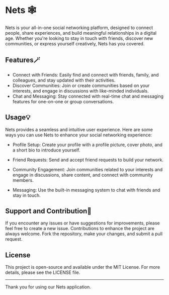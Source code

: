 # Nets 🕸
Nets is your all-in-one social networking platform, designed to connect people, share experiences, and build meaningful relationships in a digital age. Whether you're looking to stay in touch with friends, discover new communities, or express yourself creatively, Nets has you covered.

## Features🪄
* Connect with Friends: Easily find and connect with friends, family, and colleagues, and stay updated with their activities.
* Discover Communities: Join or create communities based on your interests, and engage in discussions with like-minded individuals.
* Chat and Messaging: Stay connected with real-time chat and messaging features for one-on-one or group conversations.


## Usage💡
Nets provides a seamless and intuitive user experience. Here are some ways you can use Nets to enhance your social networking experience:

* Profile Setup: Create your profile with a profile picture, cover photo, and a short bio to introduce yourself.

* Friend Requests: Send and accept friend requests to build your network.

* Community Engagement: Join communities related to your interests and engage in discussions, share content, and connect with community members.

* Messaging: Use the built-in messaging system to chat with friends and stay in touch.

## Support and Contribution🙌
If you encounter any issues or have suggestions for improvements, please feel free to create a new issue. Contributions to enhance the project are always welcome. Fork the repository, make your changes, and submit a pull request.

## License
This project is open-source and available under the MIT License. For more details, please see the LICENSE file.

***
Thank you for using our Nets application.
